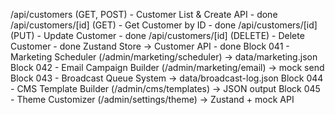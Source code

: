 /api/customers (GET, POST) - Customer List & Create API - done
/api/customers/[id] (GET) - Get Customer by ID - done
/api/customers/[id] (PUT) - Update Customer - done
/api/customers/[id] (DELETE) - Delete Customer - done
Zustand Store -> Customer API - done
Block 041 - Marketing Scheduler (/admin/marketing/scheduler) -> data/marketing.json
Block 042 - Email Campaign Builder (/admin/marketing/email) -> mock send
Block 043 - Broadcast Queue System -> data/broadcast-log.json
Block 044 - CMS Template Builder (/admin/cms/templates) -> JSON output
Block 045 - Theme Customizer (/admin/settings/theme) -> Zustand + mock API
